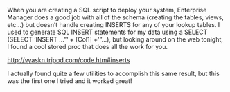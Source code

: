 When you are creating a SQL script to deploy your system, Enterprise Manager does a good job with all of the schema (creating the tables, views, etc&#8230;) but doesn&#8217;t handle creating INSERTS for any of your lookup tables. I used to generate SQL INSERT statements for my data using a SELECT (SELECT &#8216;INSERT &#8230;&#8221;&#8216; + [Col1] +'&#8221;&#8230;), but looking around on the web tonight, I found a cool stored proc that does all the work for you.

<http://vyaskn.tripod.com/code.htm#inserts>

I actually found quite a few utilities to accomplish this same result, but this was the first one I tried and it worked great!
